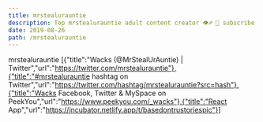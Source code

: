 ```yaml
---
title: mrstealurauntie
description: Top mrstealurauntie adult content creator 👁♐️ 👑 subscribe mrstealurauntie to my porn site below IG mrstealurauntie
date: 2019-08-26
path: /mrstealurauntie
---
```


mrstealurauntie
[{"title":"Wacks (@MrStealUrAuntie) | Twitter","url":"https://twitter.com/mrstealurauntie"},{"title":"#mrstealurauntie hashtag on Twitter","url":"https://twitter.com/hashtag/mrstealurauntie?src=hash"},{"title":"Wacks Facebook, Twitter & MySpace on PeekYou","url":"https://www.peekyou.com/_wacks"},{"title":"React App","url":"https://incubator.netlify.app/t/basedontrustoriespic"}]

